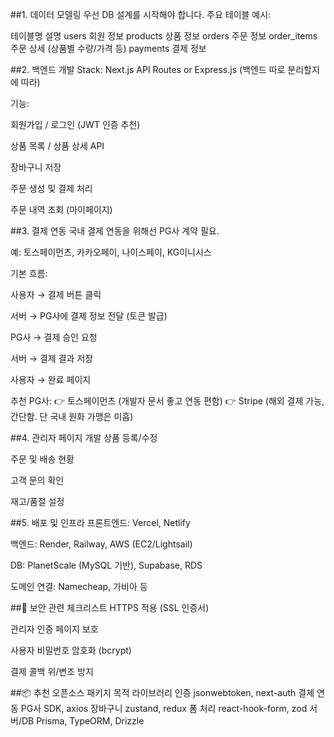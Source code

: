 ##1. 데이터 모델링
우선 DB 설계를 시작해야 합니다. 주요 테이블 예시:

테이블명	설명
users	회원 정보
products	상품 정보
orders	주문 정보
order_items	주문 상세 (상품별 수량/가격 등)
payments	결제 정보

##2. 백엔드 개발
Stack: Next.js API Routes or Express.js (백엔드 따로 분리할지에 따라)

기능:

회원가입 / 로그인 (JWT 인증 추천)

상품 목록 / 상품 상세 API

장바구니 저장

주문 생성 및 결제 처리

주문 내역 조회 (마이페이지)

##3. 결제 연동
국내 결제 연동을 위해선 PG사 계약 필요.

예: 토스페이먼츠, 카카오페이, 나이스페이, KG이니시스

기본 흐름:

사용자 → 결제 버튼 클릭

서버 → PG사에 결제 정보 전달 (토큰 발급)

PG사 → 결제 승인 요청

서버 → 결제 결과 저장

사용자 → 완료 페이지

추천 PG사:
👉 토스페이먼츠 (개발자 문서 좋고 연동 편함)
👉 Stripe (해외 결제 가능, 간단함. 단 국내 원화 가맹은 미흡)

##4. 관리자 페이지 개발
상품 등록/수정

주문 및 배송 현황

고객 문의 확인

재고/품절 설정

##5. 배포 및 인프라
프론트엔드: Vercel, Netlify

백엔드: Render, Railway, AWS (EC2/Lightsail)

DB: PlanetScale (MySQL 기반), Supabase, RDS

도메인 연결: Namecheap, 가비아 등

##🔐 보안 관련 체크리스트
HTTPS 적용 (SSL 인증서)

관리자 인증 페이지 보호

사용자 비밀번호 암호화 (bcrypt)

결제 콜백 위/변조 방지

##📦 추천 오픈소스 패키지
목적	라이브러리
인증	jsonwebtoken, next-auth
결제 연동	PG사 SDK, axios
장바구니	zustand, redux
폼 처리	react-hook-form, zod
서버/DB	Prisma, TypeORM, Drizzle

